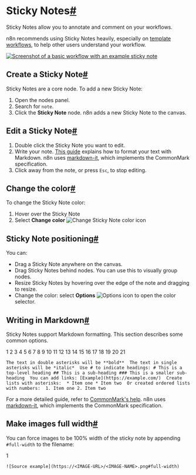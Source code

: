 [](https://github.com/n8n-io/n8n-docs/edit/main/docs/workflows/components/sticky-notes.md "Edit this page")

# Sticky Notes[#](#sticky-notes "Permanent link")

Sticky Notes allow you to annotate and comment on your workflows.

n8n recommends using Sticky Notes heavily, especially on [template workflows](../../../glossary/#template-n8n), to help other users understand your workflow.

[![Screenshot of a basic workflow with an example sticky note](../../../_images/workflows/components/stickies/example-sticky-note.png)](https://docs.n8n.io/_images/workflows/components/stickies/example-sticky-note.png)

## Create a Sticky Note[#](#create-a-sticky-note "Permanent link")

Sticky Notes are a core node. To add a new Sticky Note:

1.  Open the nodes panel.
2.  Search for `note`.
3.  Click the **Sticky Note** node. n8n adds a new Sticky Note to the canvas.

## Edit a Sticky Note[#](#edit-a-sticky-note "Permanent link")

1.  Double click the Sticky Note you want to edit.
2.  Write your note. [This guide](https://commonmark.org/help/) explains how to format your text with Markdown. n8n uses [markdown-it](https://github.com/markdown-it/markdown-it), which implements the CommonMark specification.
3.  Click away from the note, or press `Esc`, to stop editing.

## Change the color[#](#change-the-color "Permanent link")

To change the Sticky Note color:

1.  Hover over the Sticky Note
2.  Select **Change color** ![Change Sticky Note color icon](../../../_images/common-icons/change-color.png)

## Sticky Note positioning[#](#sticky-note-positioning "Permanent link")

You can:

*   Drag a Sticky Note anywhere on the canvas.
*   Drag Sticky Notes behind nodes. You can use this to visually group nodes.
*   Resize Sticky Notes by hovering over the edge of the note and dragging to resize.
*   Change the color: select **Options** ![Options icon](../../../_images/common-icons/three-dot-options-menu.png) to open the color selector.

## Writing in Markdown[#](#writing-in-markdown "Permanent link")

Sticky Notes support Markdown formatting. This section describes some common options.

 1
 2
 3
 4
 5
 6
 7
 8
 9
10
11
12
13
14
15
16
17
18
19
20
21

`The text in double asterisks will be **bold**  The text in single asterisks will be *italic*  Use # to indicate headings: # This is a top-level heading ## This is a sub-heading ### This is a smaller sub-heading  You can add links: [Example](https://example.com/)  Create lists with asterisks:  * Item one * Item two  Or created ordered lists with numbers:  1. Item one 2. Item two`

For a more detailed guide, refer to [CommonMark's help](https://commonmark.org/help/). n8n uses [markdown-it](https://github.com/markdown-it/markdown-it), which implements the CommonMark specification.

## Make images full width[#](#make-images-full-width "Permanent link")

You can force images to be 100% width of the sticky note by appending `#full-width` to the filename:

1

`![Source example](https://<IMAGE-URL>/<IMAGE-NAME>.png#full-width)`